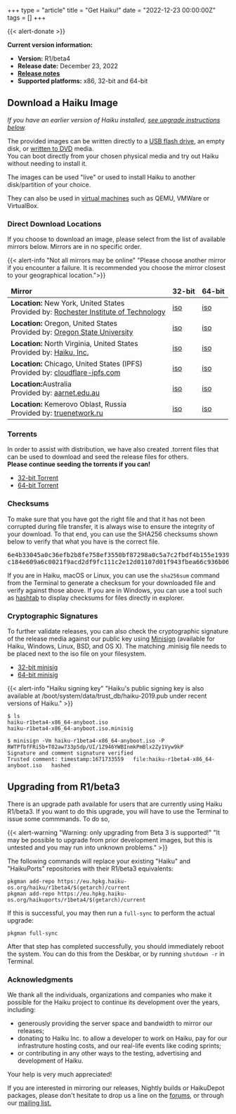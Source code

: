 +++
type = "article"
title = "Get Haiku!"
date = "2022-12-23 00:00:00Z"
tags = []
+++

{{< alert-donate >}}

<div class="box-release-info-right">
<p><strong>Current version information:</strong></p>
<ul>
	<li><strong>Version:</strong> R1/beta4</li>
	<li><strong>Release date:</strong> December 23, 2022</li>
	<li><strong><a href="/get-haiku/r1beta4/release-notes/">Release notes</a></strong></li>
	<li><strong>Supported platforms:</strong> x86, 32-bit and 64-bit</li>
</ul>
</div>

<!--
Disabled until we move away from R1/beta4
{{< alert-info "Nightly Images" "Looking for the Nightly Images? They can be found at download.haiku-os.org.">}}
-->

## Download a Haiku Image

<i>If you have an earlier version of Haiku installed, [see upgrade instructions below](#upgrading-from-r1beta3).</i>

<p>The provided images can be written directly to a <a href="/guides/installing/making_haiku_usb_stick">USB flash drive</a>, an empty disk, or <a href="/get-haiku/burn-cd">written to DVD</a> media.<br /> You can boot directly from your chosen physical media and try out Haiku without needing to install it.</p>
The images can be used "live" or used to install Haiku to another disk/partition of your choice.<br />
<p>
They can also be used in <a href="/guides/virtualizing">virtual machines</a> such as QEMU, VMWare or VirtualBox.
</p>

### Direct Download Locations

If you choose to download an image, please select from the list of available mirrors below. Mirrors are in no specific order.

{{< alert-info "Not all mirrors may be online" "Please choose another mirror if you encounter a failure. It is recommended you choose the mirror closest to your geographical location.">}}

<div class="nolinks">
<table id="mirrors" class="table table-hover">
<thead style="font-weight: bold;">
<tr>
<td>Mirror</td>
<td title="BeOS API + binary compatible">32-bit</td>
<td title="BeOS API compatible">64-bit</td>
</tr>
</thead>
<tbody>
    <tr class="link">
      <td class="location"><b>Location:</b> New York, United States <br/>Provided by: <a target="_blank" class="ext" href="http://www.rit.edu" title="RIT">Rochester Institute of Technology</a></td>
      <td><a class="track" href="http://mirror.rit.edu/haiku/r1beta4/haiku-r1beta4-x86_gcc2h-anyboot.iso">iso</a></td>
      <td><a class="track" href="http://mirror.rit.edu/haiku/r1beta4/haiku-r1beta4-x86_64-anyboot.iso">iso</a></td>
    </tr>
    <tr class="link">
      <td class="location"><b>Location:</b> Oregon, United States <br/>Provided by: <a target="_blank" class="ext" href="http://www.osuosl.org" title="OSUOSL">Oregon State University</a></td>
      <td><a class="track" href="https://ftp.osuosl.org/pub/haiku/r1beta4/haiku-r1beta4-x86_gcc2h-anyboot.iso">iso</a></td>
      <td><a class="track" href="https://ftp.osuosl.org/pub/haiku/r1beta4/haiku-r1beta4-x86_64-anyboot.iso">iso</a></td>
    </tr>
    <tr class="link">
      <td class="location"><b>Location:</b> North Virginia, United States<br/>Provided by: <a target="_blank" class="ext" href="https://haiku-inc.org" title="Haiku, Inc.">Haiku, Inc.</a></td>
      <td><a class="track" href="https://s3.us-east-1.wasabisys.com/haiku-release/r1beta4/haiku-r1beta4-x86_gcc2h-anyboot.iso">iso</a></td>
      <td><a class="track" href="https://s3.us-east-1.wasabisys.com/haiku-release/r1beta4/haiku-r1beta4-x86_64-anyboot.iso">iso</a></td>
    </tr>
<!--
    <tr class="link">
      <td class="location"><b>Location:</b> Stockholm, Sweden <br/>Provided by: <a target="_blank" class="ext" href="http://www.tnonline.net" title="tnonline.net">tnonline.net</a></td>
      <td><a class="track" href="https://mirrors.tnonline.net/haiku/haiku-release/r1beta4/haiku-r1beta4-x86_gcc2h-anyboot.iso">iso</a></td>
      <td><a class="track" href="https://mirrors.tnonline.net/haiku/haiku-release/r1beta4/haiku-r1beta4-x86_64-anyboot.iso">iso</a></td>
    </tr>
-->
    <tr class="link">
      <td class="location"><b>Location:</b> Chicago, United States (IPFS) <br/>Provided by: <a target="_blank" class="ext" href="http://www.cloudflare-ipfs.com" title="cloudflare-ipfs.com">cloudflare-ipfs.com</a></td>
      <td><a class="track" href="https://cloudflare-ipfs.com/ipns/hpkg.haiku-os.org/release/r1beta4/haiku-r1beta4-x86_gcc2h-anyboot.iso">iso</a></td>
      <td><a class="track" href="https://cloudflare-ipfs.com/ipns/hpkg.haiku-os.org/release/r1beta4/haiku-r1beta4-x86_64-anyboot.iso">iso</a></td>
    </tr>
    <tr class="link">
      <td class="location"><b>Location:</b>Australia <br/>Provided by: <a target="_blank" class="ext" href="AARNet" title="https://aarnet.edu.au">aarnet.edu.au</a></td>
      <td><a class="track" href="https://mirror.aarnet.edu.au/pub/haiku/r1beta4/haiku-r1beta4-x86_gcc2h-anyboot.iso">iso</a></td>
      <td><a class="track" href="https://mirror.aarnet.edu.au/pub/haiku/r1beta4/haiku-r1beta4-x86_64-anyboot.iso">iso</a></td>
    </tr>
    <tr class="link">
      <td class="location"><b>Location:</b> Kemerovo Oblast, Russia <br/>Provided by: <a target="_blank" class="ext" href="http://www.truenetwork.ru" title="truenetwork.ru">truenetwork.ru</a></td>
      <td><a class="track" href="https://mirror.truenetwork.ru/haiku/release/r1beta4/haiku-r1beta4-x86_gcc2h-anyboot.iso">iso</a></td>
      <td><a class="track" href="https://mirror.truenetwork.ru/haiku/release/r1beta4/haiku-r1beta4-x86_64-anyboot.iso">iso</a></td>
    </tr>
</tbody>
</table>
</div>

### Torrents

<p>In order to assist with distribution, we have also created .torrent files that can be used to download and seed the release files for others.<br/>
<b>Please continue seeding the torrents if you can!</b></p>
<ul>
 <li><a class="track" href="https://s3.us-east-1.wasabisys.com/haiku-release/r1beta4/haiku-r1beta4-x86_gcc2h.torrent">32-bit Torrent</a></li>
 <li><a class="track" href="https://s3.us-east-1.wasabisys.com/haiku-release/r1beta4/haiku-r1beta4-x86_64.torrent">64-bit Torrent</a></li>
</ul>

### Checksums

<p>To make sure that you have got the right file and that it has not been corrupted during file transfer, it is always wise to ensure the integrity of your download. To that end, you can use the SHA256 checksums shown below to verify that what you have is the correct file.</p>

<pre>
6e4b33045a0c36efb2b8fe758ef3550bf87298a0c5a7c2fbdf4b155e19397ac7  haiku-r1beta4-x86_64-anyboot.iso
c184e609a6c0021f9acd2df9fc111c2e12d01107d01f943fbea66c936b063f88  haiku-r1beta4-x86_gcc2h-anyboot.iso
</pre>

<p>
	If you are in Haiku, macOS or Linux, you can use the <code>sha256sum</code>
	command from the Terminal to generate a checksum for your downloaded
	file and verify against those above. If you are in Windows, you can use
	a tool such as <a href="https://implbits.com/products/hashtab/" title="Download hashtab">hashtab</a> to display checksums for files directly in explorer.
</p>

### Cryptographic Signatures

<p>
To further validate releases, you can also check the cryptographic signature of the release media against our public key using <a href="https://jedisct1.github.io/minisign/">Minisign</a> (available for Haiku, Windows, Linux, BSD, and OS X). The matching .minisig file needs to be placed next to the iso file on your filesystem.
</p>

<ul>
  <li><a class="track" href="https://s3.us-east-1.wasabisys.com/haiku-release/r1beta4/haiku-r1beta4-x86_gcc2h-anyboot.iso.minisig">32-bit minisig</a></li>
  <li><a class="track" href="https://s3.us-east-1.wasabisys.com/haiku-release/r1beta4/haiku-r1beta4-x86_64-anyboot.iso.minisig">64-bit minisig</a></li>
</ul>

{{< alert-info "Haiku signing key" "Haiku's public signing key is also available at /boot/system/data/trust_db/haiku-2019.pub under recent versions of Haiku." >}}

```shell script
$ ls
haiku-r1beta4-x86_64-anyboot.iso
haiku-r1beta4-x86_64-anyboot.iso.minisig

$ minisign -Vm haiku-r1beta4-x86_64-anyboot.iso -P RWTPfbfFRi5b+T02aw733p5dp/UI/1Z946YWBInmkPmBlx2Zy1Vyw9kP
Signature and comment signature verified
Trusted comment: timestamp:1671733559	file:haiku-r1beta4-x86_64-anyboot.iso	hashed
```

## Upgrading from R1/beta3

There is an upgrade path available for users that are currently using Haiku R1/beta3. If you want to do this upgrade, you will have to use the Terminal to issue some commmands. To do so,

{{< alert-warning "Warning: only upgrading from Beta 3 is supported!" "It may be possible to upgrade from prior development images, but this is untested and you may run into unknown problems." >}}

The following commands will replace your existing "Haiku" and "HaikuPorts" repositories with their R1/beta3 equivalents:

```shell script
pkgman add-repo https://eu.hpkg.haiku-os.org/haiku/r1beta4/$(getarch)/current
pkgman add-repo https://eu.hpkg.haiku-os.org/haikuports/r1beta4/$(getarch)/current
```

If this is successful, you may then run a `full-sync` to perform the actual upgrade:

```shell script
pkgman full-sync
```

After that step has completed successfully, you should immediately reboot the system. You can do this from the Deskbar, or by running ```shutdown -r``` in Terminal.

### Acknowledgments

We thank all the individuals, organizations and companies who make it possible for the Haiku project to continue its development over the years, including:

 * generously providing the server space and bandwidth to mirror our releases;
 * donating to Haiku Inc. to allow a developer to work on Haiku, pay for our infrastruture hosting costs, and our real-life events like coding sprints;
 * or contributing in any other ways to the testing, advertising and development of Haiku.

Your help is very much appreciated!

If you are interested in mirroring our releases, Nightly builds or HaikuDepot packages, please don't hesitate to drop us a line on the <a href="https://discuss.haiku-os.org">forums</a>, or through our <a href="https://www.freelists.org/list/haiku">mailing list.
